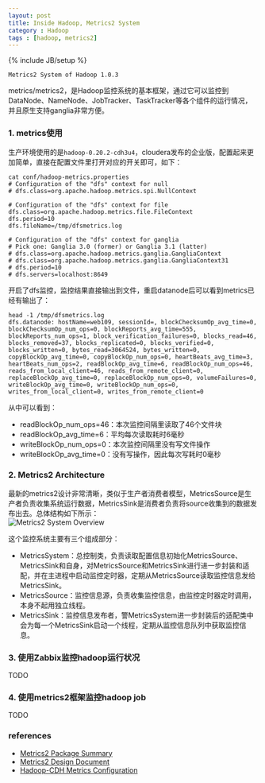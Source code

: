 ```yaml
---
layout: post
title: Inside Hadoop, Metrics2 System
category : Hadoop
tags : [hadoop, metrics2]
---
```

{% include JB/setup %}


`Metrics2 System of Hadoop 1.0.3`  
  
metrics/metrics2，是Hadoop监控系统的基本框架，通过它可以监控到DataNode、NameNode、JobTracker、TaskTracker等各个组件的运行情况，并且原生支持ganglia非常方便。  

### 1. metrics使用
生产环境使用的是`hadoop-0.20.2-cdh3u4`，cloudera发布的企业版，配置起来更加简单，直接在配置文件里打开对应的开关即可，如下：  

	cat conf/hadoop-metrics.properties 
	# Configuration of the "dfs" context for null
	# dfs.class=org.apache.hadoop.metrics.spi.NullContext
	
	# Configuration of the "dfs" context for file
	dfs.class=org.apache.hadoop.metrics.file.FileContext
	dfs.period=10
	dfs.fileName=/tmp/dfsmetrics.log
	
	# Configuration of the "dfs" context for ganglia
	# Pick one: Ganglia 3.0 (former) or Ganglia 3.1 (latter)
	# dfs.class=org.apache.hadoop.metrics.ganglia.GangliaContext
	# dfs.class=org.apache.hadoop.metrics.ganglia.GangliaContext31
	# dfs.period=10
	# dfs.servers=localhost:8649

开启了dfs监控，监控结果直接输出到文件，重启datanode后可以看到metrics已经有输出了：

	head -1 /tmp/dfsmetrics.log      
	dfs.datanode: hostName=web109, sessionId=, blockChecksumOp_avg_time=0, blockChecksumOp_num_ops=0, blockReports_avg_time=555, blockReports_num_ops=1, block_verification_failures=0, blocks_read=46, blocks_removed=37, blocks_replicated=0, blocks_verified=0, blocks_written=0, bytes_read=3064524, bytes_written=0, copyBlockOp_avg_time=0, copyBlockOp_num_ops=0, heartBeats_avg_time=3, heartBeats_num_ops=2, readBlockOp_avg_time=6, readBlockOp_num_ops=46, reads_from_local_client=46, reads_from_remote_client=0, replaceBlockOp_avg_time=0, replaceBlockOp_num_ops=0, volumeFailures=0, writeBlockOp_avg_time=0, writeBlockOp_num_ops=0, writes_from_local_client=0, writes_from_remote_client=0

从中可以看到：

+ readBlockOp_num_ops=46：本次监控间隔里读取了46个文件块
+ readBlockOp_avg_time=6：平均每次读取耗时6毫秒
+ writeBlockOp_num_ops=0：本次监控间隔里没有写文件操作
+ writeBlockOp_avg_time=0：没有写操作，因此每次写耗时0毫秒


### 2. Metrics2 Architecture
最新的metrics2设计非常清晰，类似于生产者消费者模型，MetricsSource是生产者负责收集系统运行数据，MetricsSink是消费者负责将source收集到的数据发布出去。总体结构如下所示：  
![Metrics2 System Overview](https://issues.apache.org/jira/secure/attachment/12452869/metrics2-uml-r2.png)  

这个监控系统主要有三个组成部分：  

+ MetricsSystem：总控制类，负责读取配置信息初始化MetricsSource、MetricsSink和自身，对MetricsSource和MetricsSink进行进一步封装和适配，并在主进程中启动监控定时器，定期从MetricsSource读取监控信息发给MetricsSink。
+ MetricsSource：监控信息源，负责收集监控信息，由监控定时器定时调用，本身不起用独立线程。
+ MetricsSink：监控信息发布者，警MetricsSystem进一步封装后的适配类中会为每一个MetricsSink启动一个线程，定期从监控信息队列中获取监控信息。


### 3. 使用Zabbix监控hadoop运行状况
TODO

### 4. 使用metrics2框架监控hadoop job
TODO

### references
+ [Metrics2 Package Summary](http://hadoop.apache.org/docs/r1.0.3/api/org/apache/hadoop/metrics2/package-summary.html)
+ [Metrics2 Design Document](http://wiki.apache.org/hadoop/HADOOP-6728-MetricsV2)
+ [Hadoop-CDH Metrics Configuration](http://blog.cloudera.com/blog/2009/03/hadoop-metrics/)


